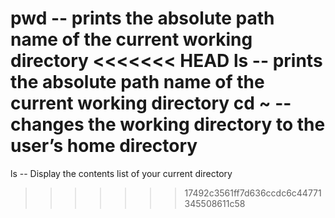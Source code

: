 pwd -- prints the absolute path name of the current working directory
<<<<<<< HEAD
ls -- prints the absolute path name of the current working directory
cd ~ -- changes the working directory to the user’s home directory
=======
ls -- Display the contents list of your current directory
>>>>>>> 17492c3561ff7d636ccdc6c44771345508611c58
